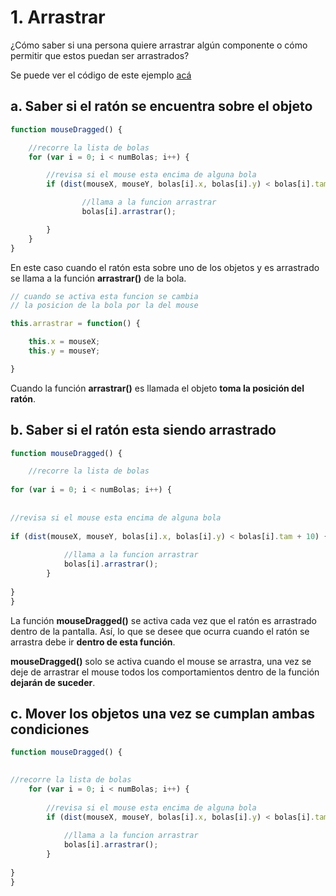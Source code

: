 # 1. Arrastrar

¿Cómo saber si una persona quiere arrastrar algún componente o cómo permitir que estos puedan ser arrastrados?

Se puede ver el código de este ejemplo [acá](http://alpha.editor.p5js.org/laurajunco/sketches/SkozlcA0Z)

## a. Saber si el ratón se encuentra sobre el objeto

```javascript
function mouseDragged() {

    //recorre la lista de bolas
    for (var i = 0; i < numBolas; i++) {

        //revisa si el mouse esta encima de alguna bola
        if (dist(mouseX, mouseY, bolas[i].x, bolas[i].y) < bolas[i].tam + 10) {

                //llama a la funcion arrastrar
                bolas[i].arrastrar();

        }
    }
}
```

En este caso cuando el ratón esta sobre uno de los objetos y es arrastrado se llama a la función **arrastrar\(\)** de la bola.

```javascript
// cuando se activa esta funcion se cambia 
// la posicion de la bola por la del mouse

this.arrastrar = function() {

    this.x = mouseX;
    this.y = mouseY;

}
```

Cuando la función **arrastrar\(\)** es llamada el objeto **toma la posición del ratón**.

## b. Saber si el ratón esta siendo arrastrado

```javascript
function mouseDragged() {

    //recorre la lista de bolas
    for (var i = 0; i < numBolas; i++) {
    
        //revisa si el mouse esta encima de alguna bola
        if (dist(mouseX, mouseY, bolas[i].x, bolas[i].y) < bolas[i].tam + 10) {
        
            //llama a la funcion arrastrar
            bolas[i].arrastrar();
        }
    }
}
```

La función **mouseDragged\(\)** se activa cada vez que el ratón es arrastrado dentro de la pantalla. Así, lo que se desee que ocurra cuando el ratón se arrastra debe ir **dentro de esta función**.

**mouseDragged\(\)** solo se activa cuando el mouse se arrastra, una vez se deje de arrastrar el mouse todos los comportamientos dentro de la función **dejarán de suceder**.

## c. Mover los objetos una vez se cumplan ambas condiciones

```javascript
function mouseDragged() {

    //recorre la lista de bolas
    for (var i = 0; i < numBolas; i++) {
    
        //revisa si el mouse esta encima de alguna bola
        if (dist(mouseX, mouseY, bolas[i].x, bolas[i].y) < bolas[i].tam + 10) {
        
            //llama a la funcion arrastrar
            bolas[i].arrastrar();
        }
    }
}
```

